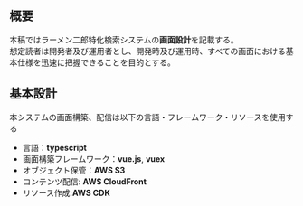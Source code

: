 ## 概要
本稿ではラーメン二郎特化検索システムの**画面設計**を記載する。  
想定読者は開発者及び運用者とし、開発時及び運用時、すべての画面における基本仕様を迅速に把握できることを目的とする。

## 基本設計
本システムの画面構築、配信は以下の言語・フレームワーク・リソースを使用する
- 言語：**typescript**
- 画面構築フレームワーク：**vue.js**, **vuex**
- オブジェクト保管：**AWS S3**
- コンテンツ配信: **AWS CloudFront** 
- リソース作成:**AWS CDK** 